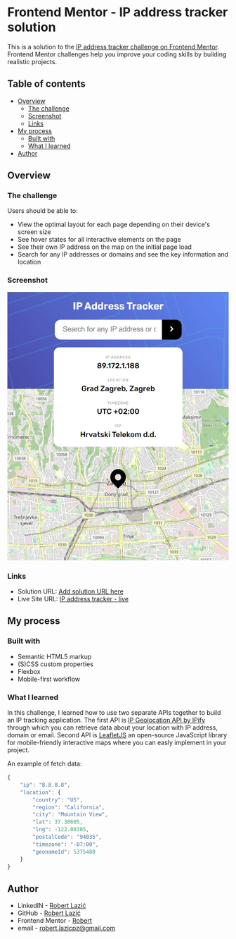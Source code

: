 # Frontend Mentor - IP address tracker solution

This is a solution to the [IP address tracker challenge on Frontend Mentor](https://www.frontendmentor.io/challenges/ip-address-tracker-I8-0yYAH0). Frontend Mentor challenges help you improve your coding skills by building realistic projects.

## Table of contents

- [Overview](#overview)
  - [The challenge](#the-challenge)
  - [Screenshot](#screenshot)
  - [Links](#links)
- [My process](#my-process)
  - [Built with](#built-with)
  - [What I learned](#what-i-learned)
- [Author](#author)

## Overview

### The challenge

Users should be able to:

- View the optimal layout for each page depending on their device's screen size
- See hover states for all interactive elements on the page
- See their own IP address on the map on the initial page load
- Search for any IP addresses or domains and see the key information and location

### Screenshot

![schreenshot.img](screenshot.jpg)

### Links

- Solution URL: [Add solution URL here](https://github.com/lazo2212/IP_Address_Tracker.git)
- Live Site URL: [IP address tracker - live](https://lazo2212.github.io/IP_Address_Tracker/)

## My process

### Built with

- Semantic HTML5 markup
- (S)CSS custom properties
- Flexbox
- Mobile-first workflow

### What I learned

In this challenge, I learned how to use two separate APIs together to build an IP tracking application. The first API is [IP Geolocation API by IPify](https://geo.ipify.org/) through which you can retrieve data about your location with IP address, domain or email. Second API is [LeafletJS](https://leafletjs.com/) an open-source JavaScript library for mobile-friendly interactive maps where you can easly implement in your project.

An example of fetch data:

```js
{
    "ip": "8.8.8.8",
    "location": {
        "country": "US",
        "region": "California",
        "city": "Mountain View",
        "lat": 37.38605,
        "lng": -122.08385,
        "postalCode": "94035",
        "timezone": "-07:00",
        "geonameId": 5375480
    }
}
```

## Author

- LinkedIN - [Robert Lazić](https://www.linkedin.com/in/robert-lazi%C4%87/)
- GitHub - [Robert Lazić](https://github.com/lazo2212)
- Frontend Mentor - [Robert](https://www.frontendmentor.io/profile/lazo2212)
- email - [robert.lazicpz@gmail.com](robert.lazicpz@gmail.com)
